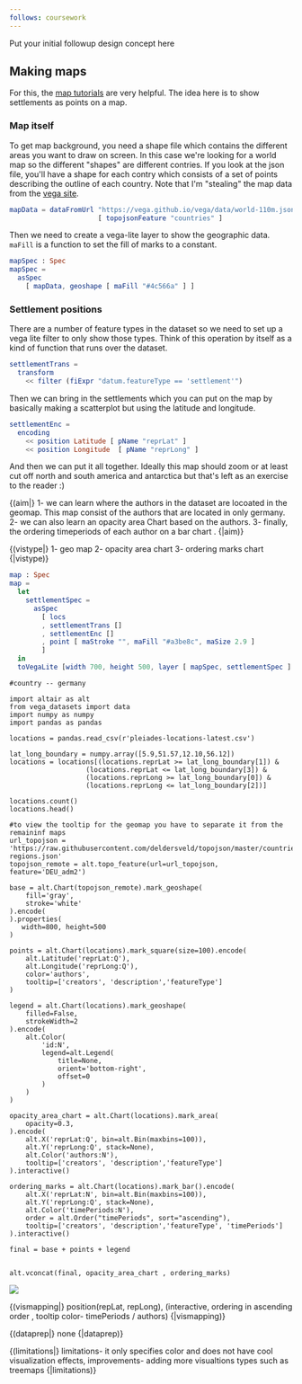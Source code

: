 ```yaml
---
follows: coursework
---
```


Put your initial followup design concept here

## Making maps

For this, the [map tutorials](https://github.com/gicentre/litvis/blob/main/documents/tutorials/geoTutorials/) are very helpful. The idea here is to show settlements as points on a map.

### Map itself

To get map background, you need a shape file which contains the different
areas you want to draw on screen. In this case we're looking for a world map
so the different "shapes" are different contries. If you look at the json
file, you'll have a shape for each contry which consists of a set of points
describing the outline of each country. Note that I'm "stealing" the map data
from the [vega site](https://vega.github.io).

```elm {l}
mapData = dataFromUrl "https://vega.github.io/vega/data/world-110m.json"
                      [ topojsonFeature "countries" ]
```

Then we need to create a vega-lite layer to show the geographic data.
`maFill` is a function to set the fill of marks to a constant.

```elm {l}
mapSpec : Spec
mapSpec =
  asSpec
    [ mapData, geoshape [ maFill "#4c566a" ] ]
```

### Settlement positions

There are a number of feature types in the dataset so we need to set up a
vega lite filter to only show those types. Think of this operation by itself
as a kind of function that runs over the dataset.

```elm {l}
settlementTrans =
  transform
    << filter (fiExpr "datum.featureType == 'settlement'")
```

Then we can bring in the settlements which you can put on the map by basically making
a scatterplot but using the latitude and longitude.

```elm {l}
settlementEnc =
  encoding
    << position Latitude [ pName "reprLat" ]
    << position Longitude  [ pName "reprLong" ]
```

And then we can put it all together. Ideally this map should zoom or at least
cut off north and south america and antarctica but that's left as an exercise
to the reader :)

{(aim|}
1- we can learn  where the authors in the dataset are locoated in the geomap. This map consist of the authors that are located in only germany. 2- we can also learn an opacity area Chart based on the authors. 3- finally, the ordering timeperiods of each author on a bar chart . 
{|aim)}

{(vistype|}
1- geo map 2- opacity area chart 3- ordering marks chart 
{|vistype)}

```elm {v}
map : Spec
map =
  let
    settlementSpec =
      asSpec
        [ locs
        , settlementTrans []
        , settlementEnc []
        , point [ maStroke "", maFill "#a3be8c", maSize 2.9 ]
        ]
  in
  toVegaLite [width 700, height 500, layer [ mapSpec, settlementSpec ] ]
```

```python{v hide}
#country -- germany

import altair as alt
from vega_datasets import data
import numpy as numpy
import pandas as pandas

locations = pandas.read_csv(r'pleiades-locations-latest.csv')

lat_long_boundary = numpy.array([5.9,51.57,12.10,56.12])
locations = locations[(locations.reprLat >= lat_long_boundary[1]) & 
                   (locations.reprLat <= lat_long_boundary[3]) &
                   (locations.reprLong >= lat_long_boundary[0]) &
                   (locations.reprLong <= lat_long_boundary[2])]

locations.count()
locations.head()

#to view the tooltip for the geomap you have to separate it from the remaininf maps 
url_topojson = 'https://raw.githubusercontent.com/deldersveld/topojson/master/countries/germany/germany-regions.json'
topojson_remote = alt.topo_feature(url=url_topojson, feature='DEU_adm2')

base = alt.Chart(topojson_remote).mark_geoshape(
    fill='gray',
    stroke='white'
).encode(
).properties( 
   width=800, height=500
)

points = alt.Chart(locations).mark_square(size=100).encode(
    alt.Latitude('reprLat:Q'),
    alt.Longitude('reprLong:Q'),
    color='authors',
    tooltip=['creators', 'description','featureType']
)

legend = alt.Chart(locations).mark_geoshape(
    filled=False,
    strokeWidth=2
).encode(
    alt.Color(
        'id:N',
        legend=alt.Legend(
            title=None,
            orient='bottom-right',
            offset=0
        )
    )
)

opacity_area_chart = alt.Chart(locations).mark_area(
    opacity=0.3,
).encode(
    alt.X('reprLat:Q', bin=alt.Bin(maxbins=100)),
    alt.Y('reprLong:Q', stack=None),
    alt.Color('authors:N'),
    tooltip=['creators', 'description','featureType']
).interactive()

ordering_marks = alt.Chart(locations).mark_bar().encode(
    alt.X('reprLat:N', bin=alt.Bin(maxbins=100)),
    alt.Y('reprLong:Q', stack=None),
    alt.Color('timePeriods:N'),
    order = alt.Order("timePeriods", sort="ascending"),
    tooltip=['creators', 'description','featureType', 'timePeriods']
).interactive()

final = base + points + legend


alt.vconcat(final, opacity_area_chart , ordering_marks)
```
![](visualization-5.png)

{(vismapping|}
position(repLat, repLong), (interactive, ordering in ascending order , tooltip color- timePeriods / authors)
{|vismapping)}

{(dataprep|}
none
{|dataprep)}

{(limitations|}
limitations- it only specifies color and does not have cool visualization effects, improvements- adding more visualtions types such as treemaps 
{|limitations)}
